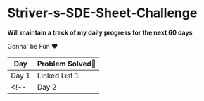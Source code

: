 # Striver-s-SDE-Sheet-Challenge

**Will maintain a track of my daily progress for the next 60 days**

Gonna' be Fun ❤️

| Day  | Problem Solved💯 |
| ------------- | ------------- |
| Day 1 | Linked List 1  |
<!-- | Day 2 | Content Cell  | -->
